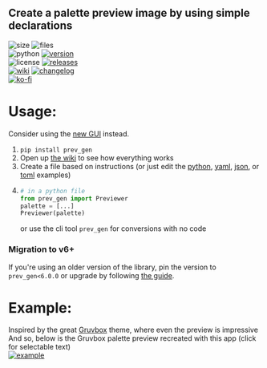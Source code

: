 ## Create a palette preview image by using simple declarations

![size](https://img.shields.io/github/languages/code-size/aonodensetsu/prev_gen) ![files](https://img.shields.io/github/directory-file-count/aonodensetsu/prev_gen)  
![python](https://img.shields.io/pypi/pyversions/prev-gen) [![version](https://img.shields.io/pypi/v/prev-gen)](https://pypi.org/project/prev-gen/7.0.0/)  
![license](https://img.shields.io/pypi/l/prev-gen) [![releases](https://img.shields.io/badge/releases-here-green?logo=pypi)](https://pypi.org/project/prev-gen/#history)  
[![wiki](https://img.shields.io/badge/wiki-here-pink)](https://github.com/Aonodensetsu/prev_gen/blob/main/WIKI.md) [![changelog](https://img.shields.io/badge/changelog-here-pink)](https://github.com/Aonodensetsu/prev_gen/blob/main/CHANGELOG.md)  
[![ko-fi](https://img.shields.io/badge/show-support-555599?style=for-the-badge&logo=kofi)](https://ko-fi.com/aonodensetsu)

# Usage:
Consider using the [new GUI](https://prevgen.aonodensetsu.me) instead.

1. `pip install prev_gen`
2. Open up [the wiki](https://github.com/Aonodensetsu/prev_gen/blob/main/WIKI.md) to see how everything works
3. Create a file based on instructions (or just edit the [python](https://github.com/Aonodensetsu/prev_gen/blob/main/example.py), [yaml](https://github.com/Aonodensetsu/prev_gen/blob/main/example.yml), [json](https://github.com/Aonodensetsu/prev_gen/blob/main/example.json), or [toml](https://github.com/Aonodensetsu/prev_gen/blob/main/example.toml) examples)
4. ```python
   # in a python file
   from prev_gen import Previewer
   palette = [...]
   Previewer(palette)
   ```
   or use the cli tool `prev_gen` for conversions with no code

### Migration to v6+
If you're using an older version of the library, pin the version to `prev_gen<6.0.0` or upgrade by following [the guide](MIGRATION6.md).

# Example:
Inspired by the great [Gruvbox](https://github.com/morhetz/gruvbox) theme, where even the preview is impressive  
And so, below is the Gruvbox palette preview recreated with this app (click for selectable text)  
[![example](https://raw.githubusercontent.com/Aonodensetsu/prev_gen/main/gruvbox.png)](https://raw.githubusercontent.com/Aonodensetsu/prev_gen/main/gruvbox.svg)
